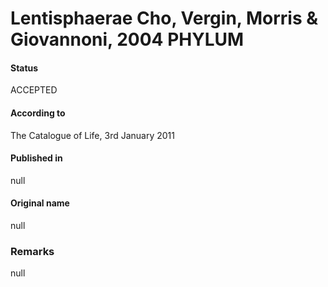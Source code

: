 Lentisphaerae Cho, Vergin, Morris & Giovannoni, 2004 PHYLUM
=======

#### Status
ACCEPTED

#### According to
The Catalogue of Life, 3rd January 2011

#### Published in
null

#### Original name
null

### Remarks
null